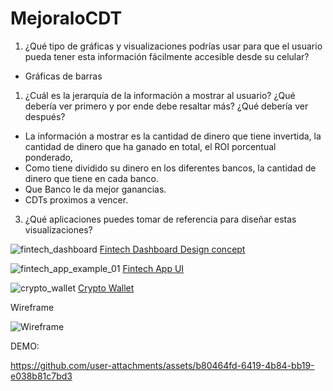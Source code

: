# MejoraloCDT

1. ¿Qué tipo de gráficas y visualizaciones podrías usar para que el usuario pueda tener esta
información fácilmente accesible desde su celular?

- Gráficas de barras

1. ¿Cuál es la jerarquía de la información a mostrar al usuario? ¿Qué debería ver primero y por
ende debe resaltar más? ¿Qué debería ver después?

- La información a mostrar es la cantidad de dinero que tiene invertida, la cantidad de dinero que ha ganado en total, el ROI porcentual ponderado,
- Como tiene dividido su dinero en los diferentes bancos, la cantidad de dinero que tiene en cada banco.
- Que Banco le da mejor ganancias.
- CDTs proximos a vencer.

3. ¿Qué aplicaciones puedes tomar de referencia para diseñar estas visualizaciones?

![fintech_dashboard](https://github.com/user-attachments/assets/a8560f8c-22f5-4ef9-8594-1efd174dac85)
[Fintech Dashboard Design concept](https://dribbble.com/shots/24236272-Fintech-Dashboard-Design-concept)

![fintech_app_example_01](https://github.com/user-attachments/assets/29590827-1151-4c83-a14c-697c9768f823)
[Fintech App UI](https://dribbble.com/shots/21220306-Fintech-App-UI)

![crypto_wallet](https://github.com/user-attachments/assets/3f1d3e30-6cd8-4223-9da3-f78b7a8a0082)
[Crypto Wallet](https://dribbble.com/shots/21190299-Crypto-Wallet-Dark-Mode)

Wireframe

![Wireframe](https://github.com/user-attachments/assets/5ae323dc-ed16-4024-a52d-fe026b34743d)

DEMO:


https://github.com/user-attachments/assets/b80464fd-6419-4b84-bb19-e038b81c7bd3



